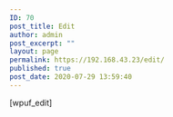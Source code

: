 ```yaml
---
ID: 70
post_title: Edit
author: admin
post_excerpt: ""
layout: page
permalink: https://192.168.43.23/edit/
published: true
post_date: 2020-07-29 13:59:40
---
```

[wpuf_edit]